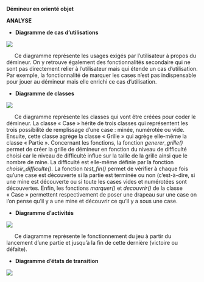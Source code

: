 ﻿**Démineur en orienté objet**

**ANALYSE**

- **Diagramme de cas d’utilisations**

![](Aspose.Words.89bbe37c-06f8-4bf6-9fe0-0977dcb7251e.004.png)

`	`Ce diagramme représente les usages exigés par l’utilisateur à propos du démineur. On y retrouve également des fonctionnalités secondaire qui ne sont pas directement relier à l’utilisateur mais qui étende un cas d’utilisation. Par exemple, la fonctionnalité de marquer les cases n’est pas indispensable pour jouer au démineur mais elle enrichi ce cas d’utilisation.


- **Diagramme de classes**

![](Aspose.Words.89bbe37c-06f8-4bf6-9fe0-0977dcb7251e.003.png)

`	`Ce diagramme représente les classes qui vont être créées pour coder le démineur. La classe « Case » hérite de trois classes qui représentent les trois possibilité de remplissage d’une case : minée, numérotée ou vide. Ensuite, cette classe agrège la classe « Grille » qui agrège elle-même la classe « Partie ». Concernant les fonctions, la fonction *generer\_grille()* permet de créer la grille de démineur en fonction du niveau de difficulté choisi car le niveau de difficulté influe sur la taille de la grille ainsi que le nombre de mine. La difficulté est elle-même définie par la fonction *choisir\_difficulte().* La fonction *test\_fin()* permet de vérifier à chaque fois qu’une case est découverte si la partie est terminée ou non (c’est-à-dire, si une mine est découverte ou si toute les cases vides et numérotées sont découvertes. Enfin, les fonctions *marquer()* et *decouvrir()* de la classe « Case » permettent respectivement de poser une drapeau sur une case on l’on pense qu’il y a une mine et découvrir ce qu’il y a sous une case.


- **Diagramme d’activités**

![](Aspose.Words.89bbe37c-06f8-4bf6-9fe0-0977dcb7251e.002.png)

`	`Ce diagramme représente le fonctionnement du jeu à partir du lancement d’une partie et jusqu’à la fin de cette dernière (victoire ou défaite).


- **Diagramme d’états de transition**

![](Aspose.Words.89bbe37c-06f8-4bf6-9fe0-0977dcb7251e.001.png)
